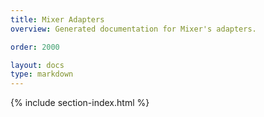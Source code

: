 ```yaml
---
title: Mixer Adapters
overview: Generated documentation for Mixer's adapters.

order: 2000

layout: docs
type: markdown
---
```


{% include section-index.html %}


